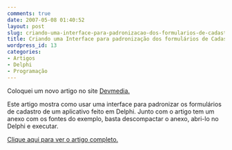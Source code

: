 ```yaml
---
comments: true
date: 2007-05-08 01:40:52
layout: post
slug: criando-uma-interface-para-padronizacao-dos-formularios-de-cadastro
title: Criando uma Interface para padronização dos formulários de Cadastro
wordpress_id: 13
categories:
- Artigos
- Delphi
- Programação
---
```


Coloquei um novo artigo no site [Devmedia.](http://www.devmedia.com.br/)

Este artigo mostra como usar uma interface para padronizar os formulários de cadastro de um aplicativo feito em Delphi. Junto com o artigo tem um anexo com os fontes do exemplo, basta descompactar o anexo, abri-lo no Delphi e executar.

[Clique aqui para ver o artigo completo.](http://www.devmedia.com.br/visualizacomponente.aspx?comp=2562)